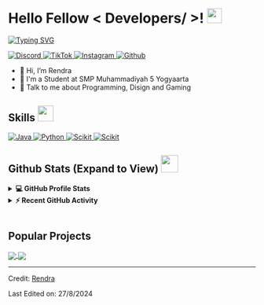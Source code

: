 <h1> Hello Fellow < Developers/ >! <img src = "https://raw.githubusercontent.com/MartinHeinz/MartinHeinz/master/wave.gif" width = 30px> </h1>
<p align='center'>
</p>

<p>
	<a href="https://git.io/typing-svg"><img src="https://readme-typing-svg.herokuapp.com?font=IBM+Plex+Sans&pause=1000&random=false&width=460&lines=Welcome+to+my+Github+Profile;I'm+a+Student+at+SMP+Muhammadiyah+5+Yogyakarta;I'm+a+Beginner+Programmer" alt="Typing SVG" /></a>
</p>

   <a href="https://discord.com/users/941844949824069692" target="_blank">
    <img alt="Discord" src="https://img.shields.io/badge/Discord-5165f6?style=for-the-badge&logo=discord&logoColor=white">
  </a>   
   <a href="https://www.tiktok.com/@renx.freya?_t=8jPWtEIHiJW&_r=1" target="_blank">
    <img alt="TikTok" src="https://img.shields.io/badge/TikTok-010101?style=for-the-badge&logo=tiktok&logoColor=white">
  </a>  
  <a href="https://instagram.com/pandhu.rendra?igshid=OGQ5ZDc2ODk2ZA==" target="_blank">
    <img alt="Instagram" src="https://img.shields.io/badge/Instagram-a436b3?style=for-the-badge&logo=instagram&logoColor=white">
  </a>  
 <a href="https://github.com/pandhu-rendra" target="_blank">
    <img alt="Github" src="https://img.shields.io/badge/Github-333333?style=for-the-badge&logo=github&logoColor=white">
  </a>

- 👋 Hi, I’m Rendra
- 💼 I'm a Student at SMP Muhammadiyah 5 Yogyaarta
- 💬 Talk to me about Programming, Disign and Gaming

<h2> Skills <img src = "https://media2.giphy.com/media/QssGEmpkyEOhBCb7e1/giphy.gif?cid=ecf05e47a0n3gi1bfqntqmob8g9aid1oyj2wr3ds3mg700bl&rid=giphy.gif" width = 32px> </h2>
<a href="https://www.java.com" target="_blank"> 
    <img alt="Java" src="https://img.shields.io/badge/JavaScript-ED8B00?style=for-the-badge&logo=JavaScript&logoColor=white">
  </a>

   <a href="https://www.html.com" target="_blank">
    <img alt="Python" src="https://img.shields.io/badge/Html5-e34f26?style=for-the-badge&logo=html5&logoColor=white">
  </a>

   <a href="https://css3.com" target="_blank">
    <img alt="Scikit" src="https://img.shields.io/badge/css-264de4?style=for-the-badge&logo=css3&logoColor=white">
  </a>

  <a href="https://www.python.org" target="_blank">
    <img alt="Scikit" src="https://img.shields.io/badge/python-ffdc00?style=for-the-badge&logo=python&logoColor=blue">
  </a>

<h2> Github Stats (Expand to View) <img src = "https://i.pinimg.com/originals/65/c4/f4/65c4f452571be1261e9c623f7da488ac.gif" width = 35px> </h2>

<details> 
  <summary><b>💻 GitHub Profile Stats</b></summary>
  <br/>
  <p align="center">
    <a href="https://github.com/anuraghazra/github-readme-stats"><img alt="Rendra Github Stats" src="https://github-readme-stats.vercel.app/api?username=pandhu-rendra&show_icons=true&count_private=true&theme=algolia" height="192px"/></a>
<br/>
  &nbsp;
	  <img src="https://github-readme-stats.vercel.app/api/top-langs?username=pandhu-rendra&show_icons=true&locale=en&layout=compact&theme=algolia" alt="rendra" height="192px"/>
  <br/>
  </p>
</details>


<details>
  <summary><b>⚡ Recent GitHub Activity</b></summary>
  <br/>
   <a href="https://github.com/pandhu-rendra"><img alt="Rendra Activity Graph" src="https://github-readme-activity-graph.vercel.app/graph?username=pandhu-rendra&theme=react-dark" /></a>
  <br/>

</details>

<br/>

## Popular Projects
<a href="https://github.com/pandhu-rendra/Custom-Activity">
  <!-- Change the `github-readme-stats.anuraghazra1.vercel.app` to `github-readme-stats.vercel.app`  -->
  <img align="center" src="https://github-readme-stats.anuraghazra1.vercel.app/api/pin/?username=pandhu-rendra&repo=Custom-Activity&theme=onedark" />
</a>  


<a href="https://github.com/pandhu-rendra/overwrite-bot">
  <!-- Change the `github-readme-stats.anuraghazra1.vercel.app` to `github-readme-stats.vercel.app`  -->
  <img align="center" src="https://github-readme-stats.anuraghazra1.vercel.app/api/pin/?username=pandhu-rendra&repo=Auto-Responder&theme=onedark" />
</a> 

----------------------------------------------------------------------
Credit: [Rendra](https://github.com/pandhu-rendra)

Last Edited on: 27/8/2024
